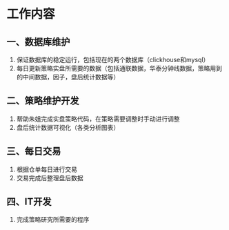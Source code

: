 # 工作内容

## 一、数据库维护

1. 保证数据库的稳定运行，包括现在的两个数据库（clickhouse和mysql）
2. 每日更新策略实盘所需要的数据（包括通联数据，华泰分钟线数据，策略用到的中间数据，因子，盘后统计数据等）

## 二、策略维护开发

1. 帮助朱姐完成实盘策略代码，在策略需要调整时手动进行调整
2. 盘后统计数据可视化（各类分析图表）

## 三、每日交易

1. 根据仓单每日进行交易
2. 交易完成后整理盘后数据

## 四、IT开发

1. 完成策略研究所需要的程序


